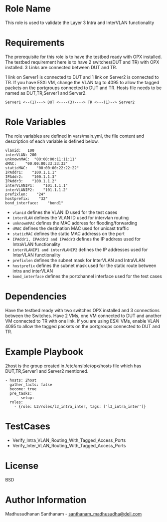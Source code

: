 # Role Name

This role is used to validate the Layer 3 Intra and InterVLAN functionality

# Requirements

The prerequisite for this role is to have the testbed ready with OPX installed. The testbed requirement here is to have 2 switches(DUT and TR) with OPX installed. 3 Links are connected between DUT and TR. 

1 link on Server1 is connected to DUT and 1 link on Server2 is connected to TR.  If you have ESXi VM, change the VLAN tag to 4095 to allow the tagged packets on the portgroups connected to DUT and TR. Hosts file needs to be named as DUT,TR,Server1 and Server2.

`Server1 <--(1)---> DUT <----(3)----> TR <---(1)--> Server2`

# Role Variables

The role variables are defined in vars/main.yml, the file content and description of each variable is defined below.

```
vlanid:   100
interVLAN: 200
unknownMAC:  "00:00:00:11:11:11"
dMAC:    "00:00:00:33:33:33"
staticMAC:    "00:00:00:22:22:22"
IPAddr1:    "100.1.1.1"
IPAddr2:    "100.1.1.3"
IPAddr3:    "100.1.1.2"
interVLANIP1:    "101.1.1.1"
interVLANIP2:    "101.1.1.2"
prefixlen:    "24"
hostprefix:    "32"
bond_interface:    "bond1"
```

* `vlanid` defines the VLAN ID used for the test cases
* `interVLAN` defines the VLAN ID used for intervlan routing
* `unknownMAC` defines the MAC address for flooding/forwarding
* `dMAC` defines the destination MAC used for unicast traffic 
* `staticMAC` defines the static MAC addresss on the port
* `IPAddr1, IPAddr2 and IPAddr3` defines the IP address used for IntraVLAN functionality
* `interVLANIP1 and interVLANIP2` defines the IP addresses used for InterVLAN functionality
* `prefixlen` defines the subnet mask for InterVLAN and IntraVLAN
* `hostprefix` defines the subnet mask used for the static route between intra and interVLAN
* `bond_interface` defines the portchannel interface used for the test cases

# Dependencies

Have the testbed ready with two switches OPX installed and 3 connections between the Switches. Have 2 VMs, one VM connected to DUT and another VM connected to TR with one link. If you are using ESXi VMs, enable VLAN 4095 to allow the tagged packets on the portgroups connected to DUT and TR.

# Example Playbook

2host is the group created in /etc/ansible/opx/hosts file which has DUT,TR,Server1 and Server2 mentioned.

```
- hosts: 2host
  gather_facts: false
  become: true
  pre_tasks:
     - setup:
  roles:
    - {role: L2/roles/l3_intra_inter, tags: ['l3_intra_inter']}
```

# TestCases

   * Verify_Intra_VLAN_Routing_With_Tagged_Access_Ports
   * Verify_Inter_VLAN_Routing_With_Tagged_Access_Ports

# License

BSD

# Author Information

Madhusudhanan Santhanam - santhanam_madhusudha@dell.com
